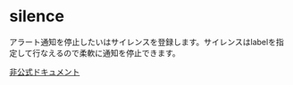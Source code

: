# silence
アラート通知を停止したいはサイレンスを登録します。サイレンスはlabelを指定して行なえるので柔軟に通知を停止できます。

[非公式ドキュメント](https://hawksnowlog.blogspot.com/2021/02/disable-notification-with-alertmanager.html)
